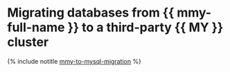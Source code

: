# Migrating databases from {{ mmy-full-name }} to a third-party {{ MY }} cluster

{% include notitle [mmy-to-mysql-migration](../../_tutorials/dataplatform/mmy-to-mysql-migration.md) %}

